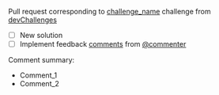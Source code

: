 Pull request corresponding to [challenge_name](challenge_url) challenge from [devChallenges](https://devchallenges.io/)

- [ ] New solution
- [ ] Implement feedback [comments]() from [@commenter]()

Comment summary:

- Comment_1
- Comment_2
